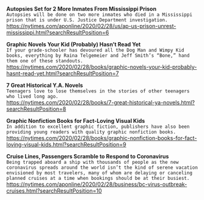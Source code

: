 **Autopsies Set for 2 More Inmates From Mississippi Prison**\
`Autopsies will be done on two more inmates who died in a Mississippi prison that is under U.S. Justice Department investigation.`\
https://nytimes.com/aponline/2020/02/28/us/ap-us-prison-unrest-mississippi.html?searchResultPosition=6

**Graphic Novels Your Kid (Probably) Hasn’t Read Yet**\
`If your grade-schooler has devoured all the Dog Man and Wimpy Kid books, everything by Raina Telgemeier and Jeff Smith’s “Bone,” hand them one of these standouts.`\
https://nytimes.com/2020/02/28/books/graphic-novels-your-kid-probably-hasnt-read-yet.html?searchResultPosition=7

**7 Great Historical Y.A. Novels**\
`Teenagers love to lose themselves in the stories of other teenagers who lived long ago.`\
https://nytimes.com/2020/02/28/books/7-great-historical-ya-novels.html?searchResultPosition=8

**Graphic Nonfiction Books for Fact-Loving Visual Kids**\
`In addition to excellent graphic fiction, publishers have also been providing young readers with quality graphic nonfiction books.`\
https://nytimes.com/2020/02/28/books/graphic-nonfiction-books-for-fact-loving-visual-kids.html?searchResultPosition=9

**Cruise Lines, Passengers Scramble to Respond to Coronavirus**\
`Being trapped aboard a ship with thousands of people as the new coronavirus spreads around the world isn’t the kind of serene vacation envisioned by most travelers, many of whom are delaying or canceling planned cruises at a time when bookings should be at their busiest.`\
https://nytimes.com/aponline/2020/02/28/business/bc-virus-outbreak-cruises.html?searchResultPosition=10

